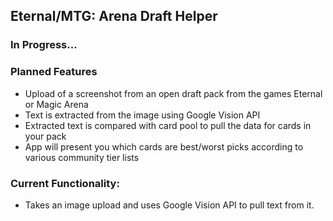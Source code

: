 <h2>Eternal/MTG: Arena Draft Helper</h2>

<h3>In Progress...</h3>

<h3>Planned Features</h3>
<ul>
  <li>Upload of a screenshot from an open draft pack from the games Eternal or Magic Arena</li>
  <li>Text is extracted from the image using Google Vision API</li>
  <li>Extracted text is compared with card pool to pull the data for cards in your pack</li>
  <li>App will present you which cards are best/worst picks according to various community tier lists</li>
</ul>

<h3>Current Functionality:</h3>
<ul>
  <li>Takes an image upload and uses Google Vision API to pull text from it.</li>
</ul>

